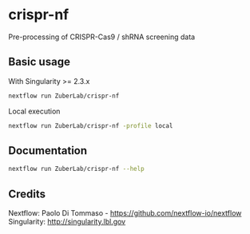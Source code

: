 # crispr-nf

Pre-processing of CRISPR-Cas9 / shRNA screening data

## Basic usage

With Singularity >= 2.3.x
```bash
nextflow run ZuberLab/crispr-nf
```

Local execution
```bash
nextflow run ZuberLab/crispr-nf -profile local
```

## Documentation
```bash
nextflow run ZuberLab/crispr-nf --help
```

## Credits
Nextflow:  Paolo Di Tommaso - https://github.com/nextflow-io/nextflow
Singularity: http://singularity.lbl.gov
